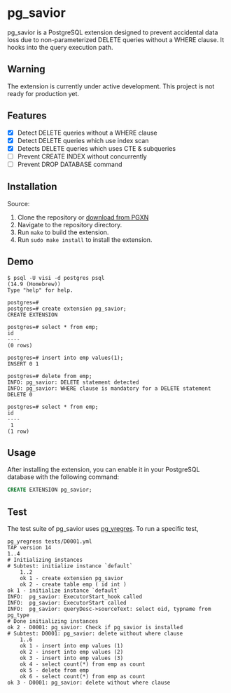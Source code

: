 # pg_savior

pg_savior is a PostgreSQL extension designed to prevent accidental data loss due to non-parameterized DELETE queries without a WHERE clause. It hooks into the query execution path.

## Warning

The extension is currently under active development. This project is not ready for production yet.

## Features
- [x] Detect DELETE queries without a WHERE clause
- [x] Detect DELETE queries which use index scan
- [x] Detects DELETE queries which uses CTE & subqueries
- [ ] Prevent CREATE INDEX without concurrently
- [ ] Prevent DROP DATABASE command

## Installation

Source:

1. Clone the repository or [download from PGXN](https://pgxn.org/extension/pg_savior)
2. Navigate to the repository directory.
3. Run `make` to build the extension.
4. Run `sudo make install` to install the extension.

## Demo

```
$ psql -U visi -d postgres psql
(14.9 (Homebrew))
Type "help" for help.

postgres=#
postgres=# create extension pg_savior;
CREATE EXTENSION

postgres=# select * from emp;
id
----
(0 rows)

postgres=# insert into emp values(1);
INSERT 0 1

postgres=# delete from emp;
INFO: pg_savior: DELETE statement detected
INFO: pg_savior: WHERE clause is mandatory for a DELETE statement
DELETE 0

postgres=# select * from emp;
id
----
 1
(1 row)
```

## Usage

After installing the extension, you can enable it in your PostgreSQL database with the following command:

```sql
CREATE EXTENSION pg_savior;
```

## Test

The test suite of pg_savior uses [pg_yregres](https://github.com/omnigres/omnigres/tree/master/pg_yregress). To run a specific test, 

```
pg_yregress tests/D0001.yml
TAP version 14
1..4
# Initializing instances
# Subtest: initialize instance `default`
    1..2
    ok 1 - create extension pg_savior
    ok 2 - create table emp ( id int )
ok 1 - initialize instance `default`
INFO:  pg_savior: ExecutorStart_hook called
INFO:  pg_savior: ExecutorStart called
INFO:  pg_savior: queryDesc->sourceText: select oid, typname from pg_type
# Done initializing instances
ok 2 - D0001: pg_savior: Check if pg_savior is installed
# Subtest: D0001: pg_savior: delete without where clause
    1..6
    ok 1 - insert into emp values (1)
    ok 2 - insert into emp values (2)
    ok 3 - insert into emp values (3)
    ok 4 - select count(*) from emp as count
    ok 5 - delete from emp
    ok 6 - select count(*) from emp as count
ok 3 - D0001: pg_savior: delete without where clause
```